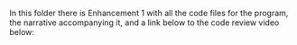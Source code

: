 In this folder there is Enhancement 1 with all the code files for the program, the narrative accompanying it, and a link below to the code review video below:


